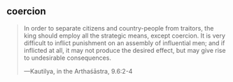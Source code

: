 ## coercion
> In order to separate citizens and country-people from traitors, the king should employ all the strategic means, except coercion. It is very difficult to inflict punishment on an assembly of influential men; and if inflicted at all, it may not produce the desired effect, but may give rise to undesirable consequences.
> 
> —Kautilya, in the Arthaśāstra, 9.6:2-4
